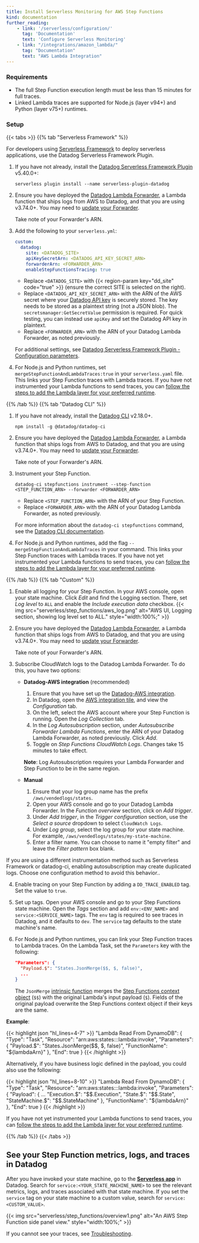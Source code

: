 ```yaml
---
title: Install Serverless Monitoring for AWS Step Functions
kind: documentation
further_reading:
    - link: '/serverless/configuration/'
      tag: 'Documentation'
      text: 'Configure Serverless Monitoring'
    - link: "/integrations/amazon_lambda/"
      tag: "Documentation"
      text: "AWS Lambda Integration"
---
```


### Requirements
* The full Step Function execution length must be less than 15 minutes for full traces.
* Linked Lambda traces are supported for Node.js (layer v94+) and Python (layer v75+) runtimes.

### Setup

{{< tabs >}}
{{% tab "Serverless Framework" %}}

For developers using [Serverless Framework][4] to deploy serverless applications, use the Datadog Serverless Framework Plugin.

1. If you have not already, install the [Datadog Serverless Framework Plugin][1] v5.40.0+:

    ```shell
    serverless plugin install --name serverless-plugin-datadog
    ```

2. Ensure you have deployed the [Datadog Lambda Forwarder][2], a Lambda function that ships logs from AWS to Datadog, and that you are using v3.74.0+. You may need to [update your Forwarder][5].

   Take note of your Forwarder's ARN.

3. Add the following to your `serverless.yml`:

    ```yaml
    custom:
      datadog:
        site: <DATADOG_SITE>
        apiKeySecretArn: <DATADOG_API_KEY_SECRET_ARN>
        forwarderArn: <FORWARDER_ARN>
        enableStepFunctionsTracing: true
    ```
    - Replace `<DATADOG_SITE>` with {{< region-param key="dd_site" code="true" >}} (ensure the correct SITE is selected on the right).
    - Replace `<DATADOG_API_KEY_SECRET_ARN>` with the ARN of the AWS secret where your [Datadog API key][3] is securely stored. The key needs to be stored as a plaintext string (not a JSON blob). The `secretsmanager:GetSecretValue` permission is required. For quick testing, you can instead use `apiKey` and set the Datadog API key in plaintext.
    - Replace `<FORWARDER_ARN>` with the ARN of your Datadog Lambda Forwarder, as noted previously.

    For additional settings, see [Datadog Serverless Framework Plugin - Configuration parameters][7].

4. For Node.js and Python runtimes, set `mergeStepFunctionAndLambdaTraces:true` in your `serverless.yaml` file. This links your Step Function traces with Lambda traces. If you have not instrumented your Lambda functions to send traces, you can [follow the steps to add the Lambda layer for your preferred runtime][8].

[1]: https://docs.datadoghq.com/serverless/libraries_integrations/plugin/
[2]: /logs/guide/forwarder/
[3]: https://app.datadoghq.com/organization-settings/api-keys
[4]: https://www.serverless.com/
[5]: /logs/guide/forwarder/?tab=cloudformation#upgrade-to-a-new-version
[6]: logs/guide/forwarder/?tab=cloudformation#installation
[7]: serverless/libraries_integrations/plugin/#configuration-parameters
[8]: /serverless/installation/#installation-instructions
{{% /tab %}}
{{% tab "Datadog CLI" %}}
1. If you have not already, install the [Datadog CLI][1] v2.18.0+.

   ```shell
   npm install -g @datadog/datadog-ci
   ```
2. Ensure you have deployed the [Datadog Lambda Forwarder][2], a Lambda function that ships logs from AWS to Datadog, and that you are using v3.74.0+. You may need to [update your Forwarder][3].

   Take note of your Forwarder's ARN.
3. Instrument your Step Function.

   ```shell
   datadog-ci stepfunctions instrument --step-function <STEP_FUNCTION_ARN> --forwarder <FORWARDER_ARN>
   ```
   - Replace `<STEP_FUNCTION_ARN>` with the ARN of your Step Function.
   - Replace `<FORWARDER_ARN>` with the ARN of your Datadog Lambda Forwarder, as noted previously.

   For more information about the `datadog-ci stepfunctions` command, see the [Datadog CLI documentation][5].

4. For Node.js and Python runtimes, add the flag `--mergeStepFunctionAndLambdaTraces` in your command. This links your Step Function traces with Lambda traces. If you have not yet instrumented your Lambda functions to send traces, you can [follow the steps to add the Lambda layer for your preferred runtime][6].

[1]: /serverless/libraries_integrations/cli/
[2]: /logs/guide/forwarder/
[3]: /logs/guide/forwarder/?tab=cloudformation#upgrade-to-a-new-version
[4]: logs/guide/forwarder/?tab=cloudformation#installation
[5]: https://github.com/DataDog/datadog-ci/blob/master/src/commands/stepfunctions/README.md
[6]: /serverless/installation/#installation-instructions
{{% /tab %}}
{{% tab "Custom" %}}

1. Enable all logging for your Step Function. In your AWS console, open your state machine. Click *Edit* and find the Logging section. There, set *Log level* to `ALL` and enable the *Include execution data* checkbox.
   {{< img src="serverless/step_functions/aws_log.png" alt="AWS UI, Logging section, showing log level set to ALL." style="width:100%;" >}}

2. Ensure you have deployed the [Datadog Lambda Forwarder][1], a Lambda function that ships logs from AWS to Datadog, and that you are using v3.74.0+. You may need to [update your Forwarder][2].

   Take note of your Forwarder's ARN.

3. Subscribe CloudWatch logs to the Datadog Lambda Forwarder. To do this, you have two options:
   - **Datadog-AWS integration** (recommended)
     1. Ensure that you have set up the [Datadog-AWS integration][4].
     2. In Datadog, open the [AWS integration tile][5], and view the *Configuration* tab.
     3. On the left, select the AWS account where your Step Function is running. Open the *Log Collection* tab.
     4. In the *Log Autosubscription* section, under *Autosubscribe Forwarder Lambda Functions*, enter the ARN of your Datadog Lambda Forwarder, as noted previously. Click *Add*.
     5. Toggle on *Step Functions CloudWatch Logs*. Changes take 15 minutes to take effect.

     **Note**: Log Autosubscription requires your Lambda Forwarder and Step Function to be in the same region.

   - **Manual**
     1. Ensure that your log group name has the prefix `/aws/vendedlogs/states`. 
     2. Open your AWS console and go to your Datadog Lambda Forwarder. In the *Function overview* section, click on *Add trigger*.
     3. Under *Add trigger*, in the *Trigger configuration* section, use the *Select a source* dropdown to select `CloudWatch Logs`.
     4. Under *Log group*, select the log group for your state machine. For example, `/aws/vendedlogs/states/my-state-machine`.
     5. Enter a filter name. You can choose to name it "empty filter" and leave the *Filter pattern* box blank.

<div class="alert alert-warning"> If you are using a different instrumentation method such as Serverless Framework or datadog-ci, enabling autosubscription may create duplicated logs. Choose one configuration method to avoid this behavior.</a>.</div>


4. Enable tracing on your Step Function by adding a `DD_TRACE_ENABLED` tag. Set the value to `true`.
5. Set up tags. Open your AWS console and go to your Step Functions state machine. Open the *Tags* section and add `env:<ENV_NAME>` and `service:<SERVICE_NAME>` tags. The `env` tag is required to see traces in Datadog, and it defaults to `dev`. The `service` tag defaults to the state machine's name.
6. For Node.js and Python runtimes, you can link your Step Function traces to Lambda traces. On the Lambda Task, set the `Parameters` key with the following: 

   ```json
   "Parameters": {
     "Payload.$": "States.JsonMerge($$, $, false)",
     ...
   }
   ```

   The `JsonMerge` [intrinsic function][6] merges the [Step Functions context object][7] (`$$`) with the original Lambda's input payload (`$`). Fields of the original payload overwrite the Step Functions context object if their keys are the same.

**Example**:

{{< highlight json "hl_lines=4-7" >}}
"Lambda Read From DynamoDB": {
      "Type": "Task",
      "Resource": "arn:aws:states:::lambda:invoke",
      "Parameters": {
        "Payload.$": "States.JsonMerge($$, $, false)",
        "FunctionName": "${lambdaArn}"
      },
      "End": true
    }
{{< /highlight >}}

Alternatively, if you have business logic defined in the payload, you could also use the following:

{{< highlight json "hl_lines=8-10" >}}
"Lambda Read From DynamoDB": {
      "Type": "Task",
      "Resource": "arn:aws:states:::lambda:invoke",
      "Parameters": {
        "Payload": {
          ...
          "Execution.$": "$$.Execution",
          "State.$": "$$.State",
          "StateMachine.$": "$$.StateMachine"
        },
        "FunctionName": "${lambdaArn}"
      },
      "End": true
    }
{{< /highlight >}}

If you have not yet instrumented your Lambda functions to send traces, you can [follow the steps to add the Lambda layer for your preferred runtime][3].

[1]: /logs/guide/forwarder/
[2]: /logs/guide/forwarder/?tab=cloudformation#upgrade-to-a-new-version
[3]: /logs/guide/forwarder/?tab=cloudformation#installation
[4]: /getting_started/integrations/aws/
[5]: https://app.datadoghq.com/integrations/aws
[6]: https://docs.aws.amazon.com/step-functions/latest/dg/amazon-states-language-intrinsic-functions.html#asl-intrsc-func-json-manipulate
[7]: https://docs.aws.amazon.com/step-functions/latest/dg/input-output-contextobject.html
{{% /tab %}}
{{< /tabs >}}



## See your Step Function metrics, logs, and traces in Datadog

After you have invoked your state machine, go to the [**Serverless app**][2] in Datadog. Search for `service:<YOUR_STATE_MACHINE_NAME>` to see the relevant metrics, logs, and traces associated with that state machine. If you set the `service` tag on your state machine to a custom value, search for `service:<CUSTOM_VALUE>`.

{{< img src="serverless/step_functions/overview1.png" alt="An AWS Step Function side panel view." style="width:100%;" >}}

If you cannot see your traces, see [Troubleshooting][5].

[2]: https://app.datadoghq.com/functions?search=&cloud=aws&entity_view=step_functions
[3]: /serverless/installation/#installation-instructions
[5]: /serverless/step_functions/troubleshooting
